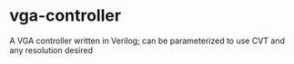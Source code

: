 # vga-controller
A VGA controller written in Verilog; can be parameterized to use CVT and any resolution desired
